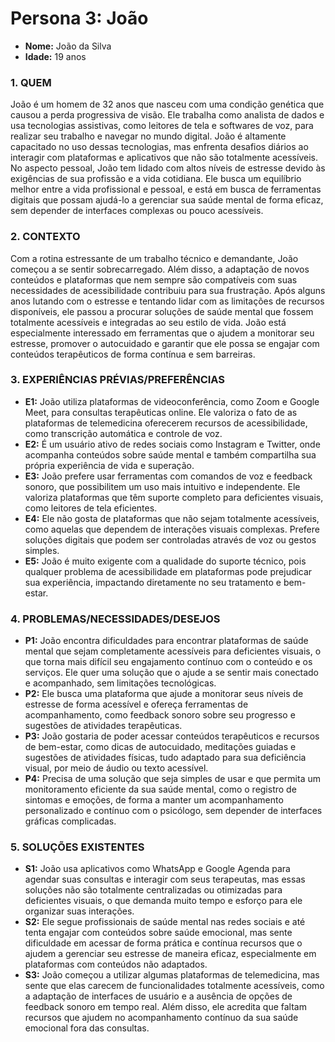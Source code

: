 # Persona 3: João 

- **Nome:** João da Silva
- **Idade:** 19 anos  

### 1. QUEM  

João é um homem de 32 anos que nasceu com uma condição genética que causou a perda progressiva de visão. Ele trabalha como analista de dados e usa tecnologias assistivas, como leitores de tela e softwares de voz, para realizar seu trabalho e navegar no mundo digital. João é altamente capacitado no uso dessas tecnologias, mas enfrenta desafios diários ao interagir com plataformas e aplicativos que não são totalmente acessíveis. No aspecto pessoal, João tem lidado com altos níveis de estresse devido às exigências de sua profissão e a vida cotidiana. Ele busca um equilíbrio melhor entre a vida profissional e pessoal, e está em busca de ferramentas digitais que possam ajudá-lo a gerenciar sua saúde mental de forma eficaz, sem depender de interfaces complexas ou pouco acessíveis.

### 2. CONTEXTO  

Com a rotina estressante de um trabalho técnico e demandante, João começou a se sentir sobrecarregado. Além disso, a adaptação de novos conteúdos e plataformas que nem sempre são compatíveis com suas necessidades de acessibilidade contribuiu para sua frustração. Após alguns anos lutando com o estresse e tentando lidar com as limitações de recursos disponíveis, ele passou a procurar soluções de saúde mental que fossem totalmente acessíveis e integradas ao seu estilo de vida. João está especialmente interessado em ferramentas que o ajudem a monitorar seu estresse, promover o autocuidado e garantir que ele possa se engajar com conteúdos terapêuticos de forma contínua e sem barreiras.

### 3. EXPERIÊNCIAS PRÉVIAS/PREFERÊNCIAS  

- **E1:** João utiliza plataformas de videoconferência, como Zoom e Google Meet, para consultas terapêuticas online. Ele valoriza o fato de as plataformas de telemedicina oferecerem recursos de acessibilidade, como transcrição automática e controle de voz.
- **E2:** É um usuário ativo de redes sociais como Instagram e Twitter, onde acompanha conteúdos sobre saúde mental e também compartilha sua própria experiência de vida e superação.
- **E3:** João prefere usar ferramentas com comandos de voz e feedback sonoro, que possibilitem um uso mais intuitivo e independente. Ele valoriza plataformas que têm suporte completo para deficientes visuais, como leitores de tela eficientes.
- **E4:** Ele não gosta de plataformas que não sejam totalmente acessíveis, como aquelas que dependem de interações visuais complexas. Prefere soluções digitais que podem ser controladas através de voz ou gestos simples.
- **E5:** João é muito exigente com a qualidade do suporte técnico, pois qualquer problema de acessibilidade em plataformas pode prejudicar sua experiência, impactando diretamente no seu tratamento e bem-estar.

### 4. PROBLEMAS/NECESSIDADES/DESEJOS  

- **P1:** João encontra dificuldades para encontrar plataformas de saúde mental que sejam completamente acessíveis para deficientes visuais, o que torna mais difícil seu engajamento contínuo com o conteúdo e os serviços. Ele quer uma solução que o ajude a se sentir mais conectado e acompanhado, sem limitações tecnológicas.
- **P2:** Ele busca uma plataforma que ajude a monitorar seus níveis de estresse de forma acessível e ofereça ferramentas de acompanhamento, como feedback sonoro sobre seu progresso e sugestões de atividades terapêuticas.
- **P3:** João gostaria de poder acessar conteúdos terapêuticos e recursos de bem-estar, como dicas de autocuidado, meditações guiadas e sugestões de atividades físicas, tudo adaptado para sua deficiência visual, por meio de áudio ou texto acessível.
- **P4:** Precisa de uma solução que seja simples de usar e que permita um monitoramento eficiente da sua saúde mental, como o registro de sintomas e emoções, de forma a manter um acompanhamento personalizado e contínuo com o psicólogo, sem depender de interfaces gráficas complicadas.

### 5. SOLUÇÕES EXISTENTES  

- **S1:** João usa aplicativos como WhatsApp e Google Agenda para agendar suas consultas e interagir com seus terapeutas, mas essas soluções não são totalmente centralizadas ou otimizadas para deficientes visuais, o que demanda muito tempo e esforço para ele organizar suas interações.
- **S2:** Ele segue profissionais de saúde mental nas redes sociais e até tenta engajar com conteúdos sobre saúde emocional, mas sente dificuldade em acessar de forma prática e contínua recursos que o ajudem a gerenciar seu estresse de maneira eficaz, especialmente em plataformas com conteúdos não adaptados.
- **S3:** João começou a utilizar algumas plataformas de telemedicina, mas sente que elas carecem de funcionalidades totalmente acessíveis, como a adaptação de interfaces de usuário e a ausência de opções de feedback sonoro em tempo real. Além disso, ele acredita que faltam recursos que ajudem no acompanhamento contínuo da sua saúde emocional fora das consultas.

